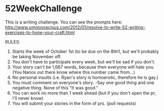 52WeekChallenge
===============

This is a writing challenge. 
You can see the prompts here: 
http://www.omnivoracious.com/2012/01/resolve-to-write-52-writing-exercises-to-hone-your-craft.html

RULES:
1. Starts the week of October 1st (to be due on the 8th!), 
   but we'll probably be taking November off.
2. You don't have to participate every week, but we'll be sad if you don't.
3. Your story can't be 1,667 words, because then everyone will hate you.
    (You Nanos out there know where this number came from...)
4. No personal insults (i.e. Ryan's story is homoerotic, therefore he is gay.)
5. You must comment on everyone's story. 
    -Say one good thing and one negative thing. None of this "It was good."
6. You can work no more than 1 week ahead (but if you don't open the pr, I'll never know)
7. You will submit your stories in the form of prs. (pull requests)
